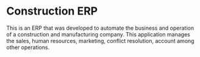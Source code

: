 # Construction ERP

This is an ERP that was developed to automate the business and operation of a construction and manufacturing company. 
This application manages the sales, human resources, marketing, conflict resolution, account among other operations.
